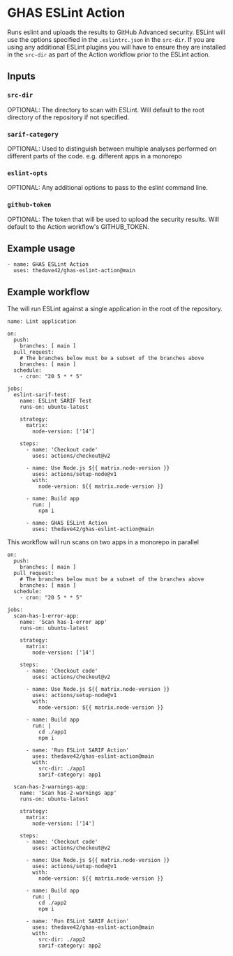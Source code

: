 # GHAS ESLint Action

Runs eslint and uploads the results to GitHub Advanced security.  ESLint will use the options specified in the `.eslintrc.json` in the `src-dir`.  If you are using any additional ESLint plugins you will have to ensure they are installed in the `src-dir` as part of the Action workflow prior to the ESLint action.

## Inputs

### `src-dir`

OPTIONAL: The directory to scan with ESLint.  Will default to the root directory of the repository if not specified.

### `sarif-category`

OPTIONAL: Used to distinguish between multiple analyses performed on different parts of the code. e.g. different apps in a monorepo

### `eslint-opts`

OPTIONAL: Any additional options to pass to the eslint command line.

### `github-token`

OPTIONAL: The token that will be used to upload the security results.  Will default to the Action workflow's GITHUB_TOKEN.


## Example usage

    - name: GHAS ESLint Action
      uses: thedave42/ghas-eslint-action@main
     
## Example workflow

The will run ESLint against a single application in the root of the repository. 

    name: Lint application

    on:
      push:
        branches: [ main ]
      pull_request:
        # The branches below must be a subset of the branches above
        branches: [ main ]
      schedule:
        - cron: "20 5 * * 5"

    jobs:
      eslint-sarif-test:
        name: ESLint SARIF Test
        runs-on: ubuntu-latest

        strategy:
          matrix:
            node-version: ['14']

        steps:
          - name: 'Checkout code'
            uses: actions/checkout@v2

          - name: Use Node.js ${{ matrix.node-version }}
            uses: actions/setup-node@v1
            with:
              node-version: ${{ matrix.node-version }}

          - name: Build app
            run: |
              npm i
              
          - name: GHAS ESLint Action
            uses: thedave42/ghas-eslint-action@main

This workflow will run scans on two apps in a monorepo in parallel 

    on:
      push:
        branches: [ main ]
      pull_request:
        # The branches below must be a subset of the branches above
        branches: [ main ]
      schedule:
        - cron: "20 5 * * 5"

    jobs:
      scan-has-1-error-app:
        name: 'Scan has-1-error app'
        runs-on: ubuntu-latest

        strategy:
          matrix:
            node-version: ['14']

        steps:
          - name: 'Checkout code'
            uses: actions/checkout@v2

          - name: Use Node.js ${{ matrix.node-version }}
            uses: actions/setup-node@v1
            with:
              node-version: ${{ matrix.node-version }}

          - name: Build app
            run: |
              cd ./app1
              npm i

          - name: 'Run ESLint SARIF Action'
            uses: thedave42/ghas-eslint-action@main
            with:
              src-dir: ./app1
              sarif-category: app1

      scan-has-2-warnings-app:
        name: 'Scan has-2-warnings app'
        runs-on: ubuntu-latest

        strategy:
          matrix:
            node-version: ['14']

        steps:
          - name: 'Checkout code'
            uses: actions/checkout@v2

          - name: Use Node.js ${{ matrix.node-version }}
            uses: actions/setup-node@v1
            with:
              node-version: ${{ matrix.node-version }}

          - name: Build app
            run: |
              cd ./app2
              npm i

          - name: 'Run ESLint SARIF Action'
            uses: thedave42/ghas-eslint-action@main
            with:
              src-dir: ./app2
              sarif-category: app2